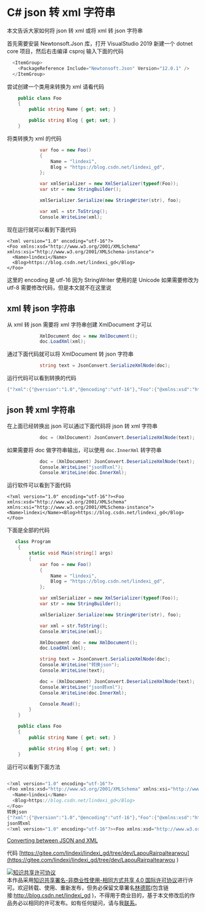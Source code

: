
# C# json 转 xml 字符串

本文告诉大家如何将 json 转 xml 或将 xml 转 json 字符串

<!--more-->


<!-- csdn -->

首先需要安装 Newtonsoft.Json 库，打开 VisualStudio 2019 新建一个 dotnet core 项目，然后右击编译 csproj 输入下面的代码

```csharp
  <ItemGroup>
    <PackageReference Include="Newtonsoft.Json" Version="12.0.1" />
  </ItemGroup>
```

尝试创建一个类用来转换为 xml 请看代码

```csharp
    public class Foo
    {
        public string Name { get; set; }

        public string Blog { get; set; }
    }
```

将类转换为 xml 的代码

```csharp
            var foo = new Foo()
            {
                Name = "lindexi",
                Blog = "https://blog.csdn.net/lindexi_gd",
            };

            var xmlSerializer = new XmlSerializer(typeof(Foo));
            var str = new StringBuilder();

            xmlSerializer.Serialize(new StringWriter(str), foo);

            var xml = str.ToString();
            Console.WriteLine(xml);
```

现在运行就可以看到下面代码

```
<?xml version="1.0" encoding="utf-16"?>
<Foo xmlns:xsd="http://www.w3.org/2001/XMLSchema" xmlns:xsi="http://www.w3.org/2001/XMLSchema-instance">
  <Name>lindexi</Name>
  <Blog>https://blog.csdn.net/lindexi_gd</Blog>
</Foo>
```

这里的 encoding 是 utf-16 因为 StringWriter 使用的是 Unicode 如果需要修改为 utf-8 需要修改代码，但是本文就不在这里说

## xml 转 json 字符串

从 xml 转 json 需要将 xml 字符串创建 XmlDocument 才可以

```csharp
            XmlDocument doc = new XmlDocument();
            doc.LoadXml(xml);
```

通过下面代码就可以将 XmlDocument 转 json 字符串

```csharp
            string text = JsonConvert.SerializeXmlNode(doc);
```

运行代码可以看到转换的代码

```csharp
{"?xml":{"@version":"1.0","@encoding":"utf-16"},"Foo":{"@xmlns:xsd":"http://www.w3.org/2001/XMLSchema","@xmlns:xsi":"http://www.w3.org/2001/XMLSchema-instance","Name":"lindexi","Blog":"https://blog.csdn.net/lindexi_gd"}}
```

## json 转 xml 字符串

在上面已经转换出 json 可以通过下面代码将 json 转 xml 字符串

```csharp
            doc = (XmlDocument) JsonConvert.DeserializeXmlNode(text);

```

如果需要将 doc 做字符串输出，可以使用 `doc.InnerXml` 转字符串

```csharp
            doc = (XmlDocument) JsonConvert.DeserializeXmlNode(text);
            Console.WriteLine("json转xml");
            Console.WriteLine(doc.InnerXml);
```

运行软件可以看到下面代码

```
<?xml version="1.0" encoding="utf-16"?><Foo xmlns:xsd="http://www.w3.org/2001/XMLSchema" xmlns:xsi="http://www.w3.org/2001/XMLSchema-instance"><Name>lindexi</Name><Blog>https://blog.csdn.net/lindexi_gd</Blog></Foo>
```

下面是全部的代码

```csharp
   class Program
    {
        static void Main(string[] args)
        {
            var foo = new Foo()
            {
                Name = "lindexi",
                Blog = "https://blog.csdn.net/lindexi_gd",
            };

            var xmlSerializer = new XmlSerializer(typeof(Foo));
            var str = new StringBuilder();

            xmlSerializer.Serialize(new StringWriter(str), foo);

            var xml = str.ToString();
            Console.WriteLine(xml);

            XmlDocument doc = new XmlDocument();
            doc.LoadXml(xml);

            string text = JsonConvert.SerializeXmlNode(doc);
            Console.WriteLine("转换json");
            Console.WriteLine(text);

            doc = (XmlDocument) JsonConvert.DeserializeXmlNode(text);
            Console.WriteLine("json转xml");
            Console.WriteLine(doc.InnerXml);

            Console.Read();
        }
    }

    public class Foo
    {
        public string Name { get; set; }

        public string Blog { get; set; }
    }
```

运行可以看到下面方法

```csharp

<?xml version="1.0" encoding="utf-16"?>
<Foo xmlns:xsd="http://www.w3.org/2001/XMLSchema" xmlns:xsi="http://www.w3.org/2001/XMLSchema-instance">
  <Name>lindexi</Name>
  <Blog>https://blog.csdn.net/lindexi_gd</Blog>
</Foo>
转换json
{"?xml":{"@version":"1.0","@encoding":"utf-16"},"Foo":{"@xmlns:xsd":"http://www.w3.org/2001/XMLSchema","@xmlns:xsi":"http://www.w3.org/2001/XMLSchema-instance","Name":"lindexi","Blog":"https://blog.csdn.net/lindexi_gd"}}
json转xml
<?xml version="1.0" encoding="utf-16"?><Foo xmlns:xsd="http://www.w3.org/2001/XMLSchema" xmlns:xsi="http://www.w3.org/2001/XMLSchema-instance"><Name>lindexi</Name><Blog>https://blog.csdn.net/lindexi_gd</Blog></Foo>
```

[Converting between JSON and XML](https://www.newtonsoft.com/json/help/html/ConvertingJSONandXML.htm )

代码 [https://gitee.com/lindexi/lindexi_gd/tree/dev/LapouRairpaltearwou](https://gitee.com/lindexi/lindexi_gd/tree/dev/LapouRairpaltearwou )







<a rel="license" href="http://creativecommons.org/licenses/by-nc-sa/4.0/"><img alt="知识共享许可协议" style="border-width:0" src="https://licensebuttons.net/l/by-nc-sa/4.0/88x31.png" /></a><br />本作品采用<a rel="license" href="http://creativecommons.org/licenses/by-nc-sa/4.0/">知识共享署名-非商业性使用-相同方式共享 4.0 国际许可协议</a>进行许可。欢迎转载、使用、重新发布，但务必保留文章署名[林德熙](http://blog.csdn.net/lindexi_gd)(包含链接:http://blog.csdn.net/lindexi_gd )，不得用于商业目的，基于本文修改后的作品务必以相同的许可发布。如有任何疑问，请与我[联系](mailto:lindexi_gd@163.com)。